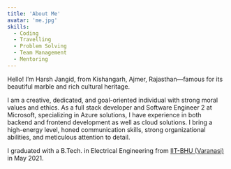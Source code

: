 ```yaml
---
title: 'About Me'
avatar: 'me.jpg'
skills:
  - Coding
  - Travelling
  - Problem Solving
  - Team Management
  - Mentoring
---
```


Hello! I’m Harsh Jangid, from Kishangarh, Ajmer, Rajasthan—famous for its beautiful marble and rich cultural heritage.

I am a creative, dedicated, and goal-oriented individual with strong moral values and ethics. As a full stack developer and Software Engineer 2 at Microsoft, specializing in Azure solutions, I have experience in both backend and frontend development as well as cloud solutions. I bring a high-energy level, honed communication skills, strong organizational abilities, and meticulous attention to detail.

I graduated with a B.Tech. in Electrical Engineering from [IIT-BHU (Varanasi)](https://iitbhu.ac.in/) in May 2021.

